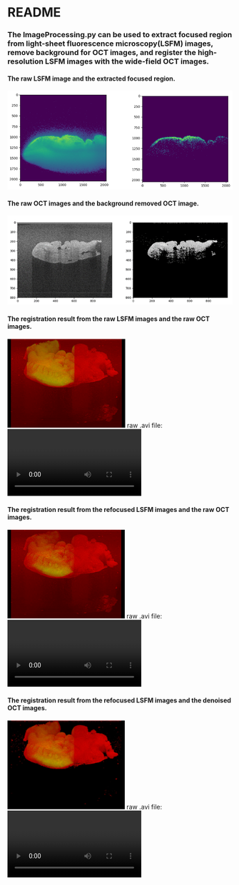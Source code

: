 # README

### The ImageProcessing.py  can be used to extract focused region from light-sheet fluorescence microscopy(LSFM) images, remove background for OCT images, and register the high-resolution LSFM images with the wide-field OCT images.


#### The raw LSFM image and the extracted focused region.
![RefocusedLSFM](figures/1.png)

#### The raw OCT images and the background removed OCT image.
![DenoisedOCT](figures/4.png)

#### The registration result from the raw LSFM images and the raw OCT images.
![RawRegistration](figures/2.png)
raw .avi file: ![RawRegistration](figures/2.avi)

#### The registration result from the refocused LSFM images and the raw OCT images.
![RefocusedRegistration](figures/3.png)
raw .avi file: ![RefocusedRegistration](figures/3.avi)

#### The registration result from the refocused LSFM images and the denoised OCT images.
![Refocused+DenoisedRegistration](figures/5.png)
raw .avi file: ![Refocused+DenoisedRegistration](figures/5.avi)
